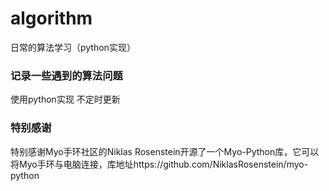 # algorithm
日常的算法学习（python实现）

### 记录一些遇到的算法问题
使用python实现
不定时更新

### 特别感谢

特别感谢Myo手环社区的Niklas Rosenstein开源了一个Myo-Python库，它可以将Myo手环与电脑连接，库地址https://github.com/NiklasRosenstein/myo-python
